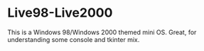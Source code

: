 # Live98-Live2000
This is a Windows 98/Windows 2000 themed mini OS. Great, for understanding some console and tkinter mix.
